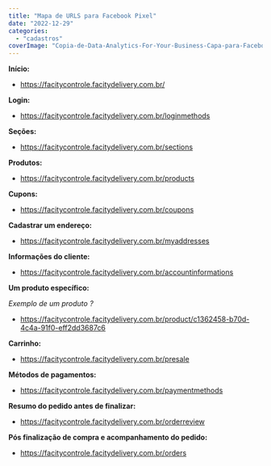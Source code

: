 ```yaml
---
title: "Mapa de URLS para Facebook Pixel"
date: "2022-12-29"
categories: 
  - "cadastros"
coverImage: "Copia-de-Data-Analytics-For-Your-Business-Capa-para-Facebook-1640-×-724-px.png"
---
```


**Início:**

- <https://facitycontrole.facitydelivery.com.br/>

**Login:**

- <https://facitycontrole.facitydelivery.com.br/loginmethods>

**Seções:**

- <https://facitycontrole.facitydelivery.com.br/sections>

**Produtos:**

- <https://facitycontrole.facitydelivery.com.br/products>

**Cupons:**

- <https://facitycontrole.facitydelivery.com.br/coupons>

**Cadastrar um endereço:**

- <https://facitycontrole.facitydelivery.com.br/myaddresses>

**Informações do cliente:**

- <https://facitycontrole.facitydelivery.com.br/accountinformations>

**Um produto específico:**

_Exemplo de um produto ?_

- <https://facitycontrole.facitydelivery.com.br/product/c1362458-b70d-4c4a-91f0-eff2dd3687c6>

**Carrinho:**

- <https://facitycontrole.facitydelivery.com.br/presale>

**Métodos de pagamentos:**

- <https://facitycontrole.facitydelivery.com.br/paymentmethods>

**Resumo do pedido antes de finalizar:**

- <https://facitycontrole.facitydelivery.com.br/orderreview>

**Pós finalização de compra e acompanhamento do pedido:**

- <https://facitycontrole.facitydelivery.com.br/orders>